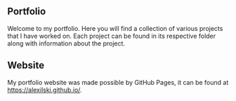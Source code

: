 ## Portfolio

Welcome to my portfolio. Here you will find a collection of various projects that I have worked on. Each project can be found in its respective folder along with information about the project.

## Website

My portfolio website was made possible by GitHub Pages, it can be found at https://alexilski.github.io/.
